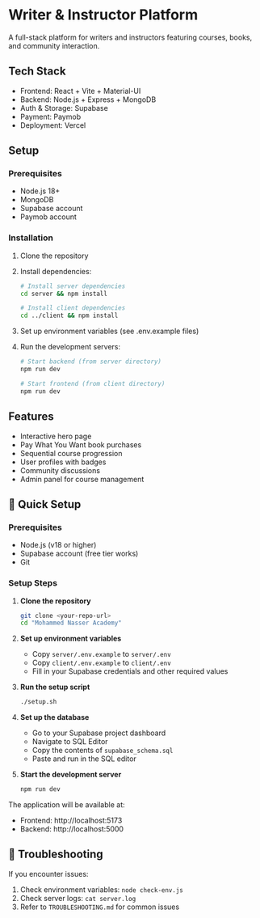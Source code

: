 # Writer & Instructor Platform

A full-stack platform for writers and instructors featuring courses, books, and community interaction.

## Tech Stack
- Frontend: React + Vite + Material-UI
- Backend: Node.js + Express + MongoDB
- Auth & Storage: Supabase
- Payment: Paymob
- Deployment: Vercel

## Setup

### Prerequisites
- Node.js 18+
- MongoDB
- Supabase account
- Paymob account

### Installation

1. Clone the repository
2. Install dependencies:
   ```bash
   # Install server dependencies
   cd server && npm install
   
   # Install client dependencies
   cd ../client && npm install
   ```

3. Set up environment variables (see .env.example files)

4. Run the development servers:
   ```bash
   # Start backend (from server directory)
   npm run dev
   
   # Start frontend (from client directory)
   npm run dev
   ```

## Features
- Interactive hero page
- Pay What You Want book purchases
- Sequential course progression
- User profiles with badges
- Community discussions
- Admin panel for course management

## 🚀 Quick Setup

### Prerequisites
- Node.js (v18 or higher)
- Supabase account (free tier works)
- Git

### Setup Steps

1. **Clone the repository**
   ```bash
   git clone <your-repo-url>
   cd "Mohammed Nasser Academy"
   ```

2. **Set up environment variables**
   - Copy `server/.env.example` to `server/.env`
   - Copy `client/.env.example` to `client/.env`
   - Fill in your Supabase credentials and other required values

3. **Run the setup script**
   ```bash
   ./setup.sh
   ```

4. **Set up the database**
   - Go to your Supabase project dashboard
   - Navigate to SQL Editor
   - Copy the contents of `supabase_schema.sql`
   - Paste and run in the SQL editor

5. **Start the development server**
   ```bash
   npm run dev
   ```

The application will be available at:
- Frontend: http://localhost:5173
- Backend: http://localhost:5000

## 🔧 Troubleshooting

If you encounter issues:
1. Check environment variables: `node check-env.js`
2. Check server logs: `cat server.log`
3. Refer to `TROUBLESHOOTING.md` for common issues
